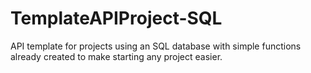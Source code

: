 # TemplateAPIProject-SQL

API template for projects using an SQL database with simple functions already created to make starting any project easier.
